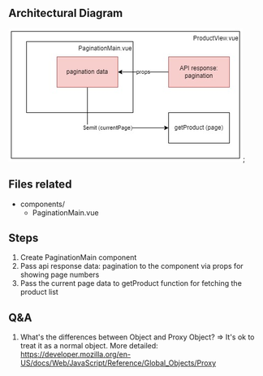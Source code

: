## Architectural Diagram

![design](./diagrams/toast-components-Pagination.jpg);

## Files related

- components/
  - PaginationMain.vue

## Steps

1. Create PaginationMain component
2. Pass api response data: pagination to the component via props for showing page numbers
3. Pass the current page data to getProduct function for fetching the product list

## Q&A

1. What's the differences between Object and Proxy Object?
   => It's ok to treat it as a normal object. More detailed: https://developer.mozilla.org/en-US/docs/Web/JavaScript/Reference/Global_Objects/Proxy
